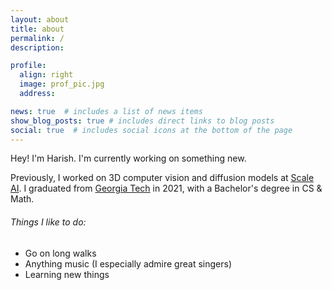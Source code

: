 ```yaml
---
layout: about
title: about
permalink: /
description:

profile:
  align: right
  image: prof_pic.jpg
  address:

news: true  # includes a list of news items
show_blog_posts: true # includes direct links to blog posts
social: true  # includes social icons at the bottom of the page
---
```

Hey! I'm Harish. I'm currently working on something new.

Previously, I worked on 3D computer vision and diffusion models at [Scale AI](http://www.scale.com). I graduated from [Georgia Tech](http://gatech.edu) in 2021, with a Bachelor's degree in CS & Math.

###### Things I like to do:

- Go on long walks
- Anything music (I especially admire great singers)
- Learning new things
